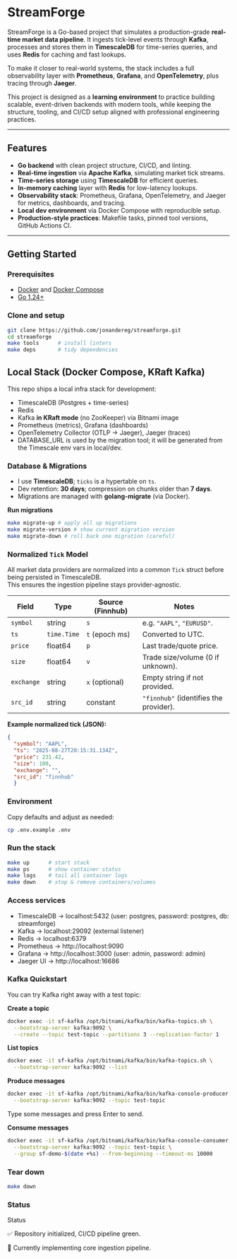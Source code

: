 # StreamForge  

StreamForge is a Go-based project that simulates a production-grade **real-time market data pipeline**. It ingests tick-level events through **Kafka**, processes and stores them in **TimescaleDB** for time-series queries, and uses **Redis** for caching and fast lookups.  

To make it closer to real-world systems, the stack includes a full observability layer with **Prometheus**, **Grafana**, and **OpenTelemetry**, plus tracing through **Jaeger**.  

This project is designed as a **learning environment** to practice building scalable, event-driven backends with modern tools, while keeping the structure, tooling, and CI/CD setup aligned with professional engineering practices.  

---

## Features  

- **Go backend** with clean project structure, CI/CD, and linting.  
- **Real-time ingestion** via **Apache Kafka**, simulating market tick streams.  
- **Time-series storage** using **TimescaleDB** for efficient queries.  
- **In-memory caching** layer with **Redis** for low-latency lookups.  
- **Observability stack**: Prometheus, Grafana, OpenTelemetry, and Jaeger for metrics, dashboards, and tracing.  
- **Local dev environment** via Docker Compose with reproducible setup.  
- **Production-style practices**: Makefile tasks, pinned tool versions, GitHub Actions CI.  

---

## Getting Started  

### Prerequisites  
- [Docker](https://docs.docker.com/get-docker/) and [Docker Compose](https://docs.docker.com/compose/)  
- [Go 1.24+](https://go.dev/dl/)  

### Clone and setup  
```bash
git clone https://github.com/jonandereg/streamforge.git
cd streamforge
make tools      # install linters
make deps       # tidy dependencies
```

## Local Stack (Docker Compose, KRaft Kafka)

This repo ships a local infra stack for development:

- TimescaleDB (Postgres + time-series)
- Redis
- Kafka **in KRaft mode** (no ZooKeeper) via Bitnami image
- Prometheus (metrics), Grafana (dashboards)
- OpenTelemetry Collector (OTLP → Jaeger), Jaeger (traces)
- DATABASE_URL is used by the migration tool; it will be generated from the Timescale env vars in local/dev.

### Database & Migrations

- I use **TimescaleDB**; `ticks` is a hypertable on `ts`.
- Dev retention: **30 days**; compression on chunks older than **7 days**.
- Migrations are managed with **golang-migrate** (via Docker).

**Run migrations**

```bash
make migrate-up # apply all up migrations
make migrate-version # show current migration version
make migrate-down # roll back one migration (careful)
```

### Normalized `Tick` Model

All market data providers are normalized into a common `Tick` struct before being persisted in TimescaleDB.  
This ensures the ingestion pipeline stays provider-agnostic.

| Field      | Type        | Source (Finnhub) | Notes                                  |
|------------|-------------|------------------|----------------------------------------|
| `symbol`   | string      | `s`              | e.g. `"AAPL"`, `"EURUSD"`.             |
| `ts`       | `time.Time` | `t` (epoch ms)   | Converted to UTC.                       |
| `price`    | float64     | `p`              | Last trade/quote price.                 |
| `size`     | float64     | `v`              | Trade size/volume (0 if unknown).       |
| `exchange` | string      | `x` (optional)   | Empty string if not provided.           |
| `src_id`   | string      | constant         | `"finnhub"` (identifies the provider). |

**Example normalized tick (JSON):**

```json
{
  "symbol": "AAPL",
  "ts": "2025-08-27T20:15:31.134Z",
  "price": 231.42,
  "size": 100,
  "exchange": "",
  "src_id": "finnhub"
  }
  ```

### Environment
Copy defaults and adjust as needed:

```bash
cp .env.example .env
```

### Run the stack
```bash
make up      # start stack
make ps      # show container status
make logs    # tail all container logs
make down    # stop & remove containers/volumes
```

### Access services
- TimescaleDB → localhost:5432 (user: postgres, password: postgres, db: streamforge)
- Kafka → localhost:29092 (external listener)
- Redis → localhost:6379
- Prometheus → http://localhost:9090
- Grafana → http://localhost:3000 (user: admin, password: admin)
- Jaeger UI → http://localhost:16686

### Kafka Quickstart

You can try Kafka right away with a test topic:

**Create a topic**
```bash
docker exec -it sf-kafka /opt/bitnami/kafka/bin/kafka-topics.sh \
  --bootstrap-server kafka:9092 \
  --create --topic test-topic --partitions 3 --replication-factor 1
  ```

**List topics**

```bash
docker exec -it sf-kafka /opt/bitnami/kafka/bin/kafka-topics.sh \
  --bootstrap-server kafka:9092 --list
  ```

**Produce messages**
```bash
docker exec -it sf-kafka /opt/bitnami/kafka/bin/kafka-console-producer.sh \
  --bootstrap-server kafka:9092 --topic test-topic
  ```
Type some messages and press Enter to send.

**Consume messages**
```bash
docker exec -it sf-kafka /opt/bitnami/kafka/bin/kafka-console-consumer.sh \
  --bootstrap-server kafka:9092 --topic test-topic \
  --group sf-demo-$(date +%s) --from-beginning --timeout-ms 10000
  ```

### Tear down
```bash
make down
```

### Status
Status

✅ Repository initialized, CI/CD pipeline green.

🚧 Currently implementing core ingestion pipeline.